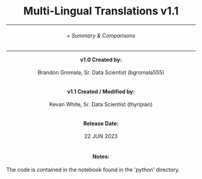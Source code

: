 # <center> Multi-Lingual Translations v1.1</center>
---

###### <center>+ Summary & Comparisons </center>
---
<center><b>v1.0 Created by:</b></center></br>
<center>Brandon Gromala, Sr. Data Scientist (bgromala555)</center></br>
</br>
<center><b>v1.1 Created / Modified by:</b></center></br>
<center>Kevan White, Sr. Data Scientist (thyripian)</center></br>
</br>
<center><b>Release Date:</b></center></br>
<center>22 JUN 2023</center></br>


#### <center>Notes:</center>
The code is contained in the notebook found in the 'python' directory.
